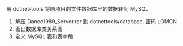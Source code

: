 用 dotnet-tools 将原项目的文件数据库里的数据转到 MySQL
1. 解压 Daneo1989_Server.rar 到 dotnettools/database, 密码 LOMCN
2. 画出数据库类关系图
3. 定义 MySQL 表和表字段
    
